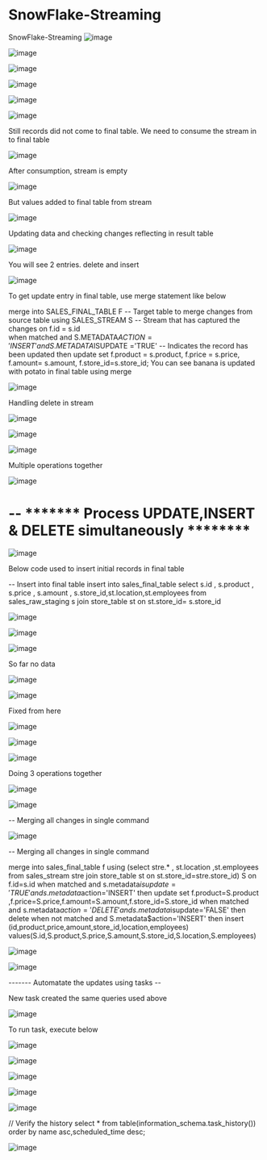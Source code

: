 # SnowFlake-Streaming
SnowFlake-Streaming
![image](https://github.com/user-attachments/assets/72ef2e08-a4c3-47d5-a4fb-d9ccac7ceaba)


![image](https://github.com/user-attachments/assets/b81a82ab-bdaf-4f35-b60c-b2f9e7913205)


![image](https://github.com/user-attachments/assets/40172f2a-299a-4aca-a931-b8bf110e1207)


![image](https://github.com/user-attachments/assets/e1342aa5-2c00-4eeb-8234-44bb64d1a59e)


![image](https://github.com/user-attachments/assets/b31bedd0-ba90-4724-a19f-992c22d8c2ce)

![image](https://github.com/user-attachments/assets/e9304b89-51a7-4d22-9c6d-479460c9ebb3)


Still records did not come to final table. We need to consume the stream in to final table

![image](https://github.com/user-attachments/assets/37511d7a-3395-4145-8708-9862eb9a405a)


After consumption, stream is empty

![image](https://github.com/user-attachments/assets/a1cf7491-5072-4ca3-b080-a609dabe1489)

But values added to final table from stream


![image](https://github.com/user-attachments/assets/bae5e77e-e6ec-4cac-9397-4fac61edb8e8)


Updating data and checking changes reflecting in result table




![image](https://github.com/user-attachments/assets/eb98af1c-3d9e-4dae-a349-dbab975ba139)

You will see 2 entries. delete and insert

![image](https://github.com/user-attachments/assets/e3f8a4ea-a60e-4b51-9a65-6216c091c8a0)

To get update entry in final table, use merge statement like below

merge into SALES_FINAL_TABLE F      -- Target table to merge changes from source table
using SALES_STREAM S                -- Stream that has captured the changes
   on  f.id = s.id                 
when matched 
    and S.METADATA$ACTION ='INSERT'
    and S.METADATA$ISUPDATE ='TRUE'        -- Indicates the record has been updated 
    then update 
    set f.product = s.product,
        f.price = s.price,
        f.amount= s.amount,
        f.store_id=s.store_id;
You can see banana is updated with potato in final table using merge

![image](https://github.com/user-attachments/assets/7996396c-747c-4804-83fc-37611905f523)


Handling delete in stream

![image](https://github.com/user-attachments/assets/cb058918-c145-4cf8-877b-61b39ce5101d)

![image](https://github.com/user-attachments/assets/4d7a45d6-2ad1-4057-aad6-58ab0d0497c3)

![image](https://github.com/user-attachments/assets/7ca9b712-d05e-443d-b6f6-b6a84a0fc125)


Multiple operations together

![image](https://github.com/user-attachments/assets/7eca6e18-9988-4802-806e-e7f9af18c630)

# -- ******* Process UPDATE,INSERT & DELETE simultaneously  ********   
![image](https://github.com/user-attachments/assets/76bc8614-fdc6-434b-bb79-961dcd52538c)

Below code used to insert initial records in final table

-- Insert into final table
  insert into sales_final_table 
  select s.id ,
  s.product ,
  s.price ,
  s.amount ,
  s.store_id,st.location,st.employees from 
  sales_raw_staging s join store_table st on st.store_id= s.store_id

![image](https://github.com/user-attachments/assets/4363d2b6-1140-4f91-b6e0-1d4a283d145c)

![image](https://github.com/user-attachments/assets/612f28e3-ff1f-4d5a-b2be-51fff41b246f)

![image](https://github.com/user-attachments/assets/0c3e5f10-b684-4e58-89eb-1c7f24129c03)


So far no data

![image](https://github.com/user-attachments/assets/7c2a9011-17d5-4eae-bb6c-6be505cb14a4)




![image](https://github.com/user-attachments/assets/1ca7af3e-0c36-4bdc-9f1f-5a118571d0df)


Fixed from here

![image](https://github.com/user-attachments/assets/b1fd9bf4-5f57-48ac-9c78-2604822e3067)

![image](https://github.com/user-attachments/assets/d2898c78-26d6-4061-92a2-a2696e247d25)

![image](https://github.com/user-attachments/assets/9961a412-b66c-49df-aa2c-9e8bb8b6213b)

Doing 3 operations together

![image](https://github.com/user-attachments/assets/ff55c6e0-80ce-4ead-9caa-35d646c3c3db)

![image](https://github.com/user-attachments/assets/77d5c731-4cef-4def-8049-40702a348c37)


-- Merging all changes in single command

![image](https://github.com/user-attachments/assets/d8a24fd2-8440-4ca4-9159-c4d9196802f5)


-- Merging all changes in single command

merge into sales_final_table f using
(select stre.* , st.location ,st.employees from sales_stream stre join store_table st on st.store_id=stre.store_id) S
on f.id=s.id
when matched
and s.metadata$isupdate='TRUE' and s.metadata$action='INSERT'
then update
set  f.product=S.product ,f.price=S.price,f.amount=S.amount,f.store_id=S.store_id
when matched
and s.metadata$action='DELETE' and s.metadata$isupdate='FALSE'
then delete
when not matched
and S.metadata$action='INSERT' then
insert (id,product,price,amount,store_id,location,employees) values(S.id,S.product,S.price,S.amount,S.store_id,S.location,S.employees)


![image](https://github.com/user-attachments/assets/d6570ebb-a100-4852-a2dd-61ecc72c4fde)


![image](https://github.com/user-attachments/assets/34afe670-fd92-4357-8eeb-7537e1ec59b2)


------- Automatate the updates using tasks --

New task created the same queries used above

![image](https://github.com/user-attachments/assets/3031394e-a86e-4a07-af0d-f6d2eb7d2954)

To run task, execute below


![image](https://github.com/user-attachments/assets/fa7e9b4c-2494-4fd5-bedf-be126fcb4e1c)



![image](https://github.com/user-attachments/assets/7712765c-ec23-444f-ab2d-e6fe2676c97d)



![image](https://github.com/user-attachments/assets/4a433592-7e9f-4943-86a3-482a3f9db4fe)


![image](https://github.com/user-attachments/assets/59b0a986-cade-4c25-abcc-a7c8f36cd56a)



![image](https://github.com/user-attachments/assets/c55631ff-4a64-4117-8e84-97ef445561d1)


// Verify the history
select *
from table(information_schema.task_history())
order by name asc,scheduled_time desc;





![image](https://github.com/user-attachments/assets/1d78b7ae-6237-4223-a221-93226da5f7aa)





        










